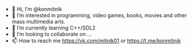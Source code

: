 - 👋 Hi, I’m @konmitnik
- 👀 I’m interested in programming, video games, books, movies and other mass multimedia arts.
- 🌱 I’m currently learning C++/SDL2
- 💞️ I’m looking to collaborate on ...
- 📫 How to reach me https://vk.com/mitnik01 or https://t.me/konmitnik

<!---
konmitnik/konmitnik is a ✨ special ✨ repository because its `README.md` (this file) appears on your GitHub profile.
You can click the Preview link to take a look at your changes.
--->
